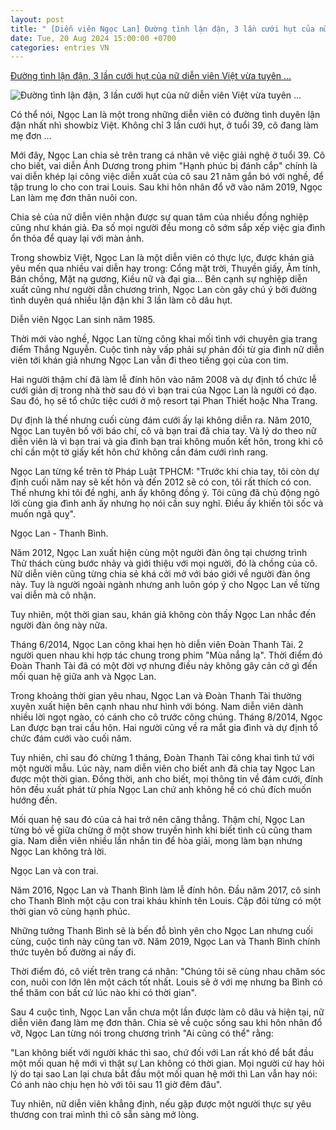 ```yaml
---
layout: post
title: " [Diễn viên Ngọc Lan] Đường tình lận đận, 3 lần cưới hụt của nữ diễn viên Việt vừa tuyên ..."
date: Tue, 20 Aug 2024 15:00:00 +0700
categories: entries VN
---
```

[Đường tình lận đận, 3 lần cưới hụt của nữ diễn viên Việt vừa tuyên ...](https://cafef.vn/duong-tinh-lan-dan-3-lan-cuoi-hut-cua-nu-dien-vien-viet-vua-tuyen-bo-giai-nghe-o-tuoi-39-188240820133355084.chn)

![Đường tình lận đận, 3 lần cưới hụt của nữ diễn viên Việt vừa tuyên ...](https://cafefcdn.com/zoom/600_315/203337114487263232/2024/8/20/avatar1724135550612-17241355509691199514128.jpg)

Có thể nói, Ngọc Lan là một trong những diễn viên có đường tình duyên lận đận nhất nhì showbiz Việt. Không chỉ 3 lần cưới hụt, ở tuổi 39, cô đang làm mẹ đơn ...

Mới đây, Ngọc Lan chia sẻ trên trang cá nhân vê việc giải nghệ ở tuổi 39. Cô cho biết, vai diễn Ánh Dương trong phim "Hạnh phúc bị đánh cắp" chính là vai diễn khép lại công việc diễn xuất của cô sau 21 năm gắn bó với nghề, để tập trung lo cho con trai Louis. Sau khi hôn nhân đổ vỡ vào năm 2019, Ngọc Lan làm mẹ đơn thân nuôi con.



Chia sẻ của nữ diễn viên nhận được sự quan tâm của nhiều đồng nghiệp cũng như khán giả. Đa số mọi người đều mong cô sớm sắp xếp việc gia đình ổn thỏa để quay lại với màn ảnh.

Trong showbiz Việt, Ngọc Lan là một diễn viên có thực lực, được khán giả yêu mến qua nhiều vai diễn hay trong: Cổng mặt trời, Thuyền giấy, Âm tính, Bán chồng, Mặt nạ gương, Kiều nữ và đại gia… Bên cạnh sự nghiệp diễn xuất cũng như người dẫn chương trình, Ngọc Lan còn gây chú ý bởi đường tình duyên quá nhiều lận đận khi 3 lần làm cô dâu hụt.

Diễn viên Ngọc Lan sinh năm 1985.

Thời mới vào nghề, Ngọc Lan từng công khai mối tình với chuyên gia trang điểm Thắng Nguyễn. Cuộc tình này vấp phải sự phản đối từ gia đình nữ diễn viên tới khán giả nhưng Ngọc Lan vẫn đi theo tiếng gọi của con tim.

Hai người thậm chí đã làm lễ đính hôn vào năm 2008 và dự định tổ chức lễ cưới giản dị trong nhà thờ sau đó vì bạn trai của Ngọc Lan là người có đạo. Sau đó, họ sẽ tổ chức tiệc cưới ở mộ resort tại Phan Thiết hoặc Nha Trang.

Dự định là thế nhưng cuối cùng đám cưới ấy lại không diễn ra. Năm 2010, Ngọc Lan tuyên bố với báo chí, cô và bạn trai đã chia tay. Và lý do theo nữ diễn viên là vì bạn trai và gia đình bạn trai không muốn kết hôn, trong khi cô chỉ cần một tờ giấy kết hôn chứ không cần đám cưới rình rang.

Ngọc Lan từng kể trên tờ Pháp Luật TPHCM: "Trước khi chia tay, tôi còn dự định cuối năm nay sẽ kết hôn và đến 2012 sẽ có con, tôi rất thích có con. Thế nhưng khi tôi đề nghị, anh ấy không đồng ý. Tôi cũng đã chủ động ngỏ lời cùng gia đình anh ấy nhưng họ nói cần suy nghĩ. Điều ấy khiến tôi sốc và muốn ngã quỵ".

Ngọc Lan - Thanh Bình.

Năm 2012, Ngọc Lan xuất hiện cùng một người đàn ông tại chương trình Thử thách cùng bước nhảy và giới thiệu với mọi người, đó là chồng của cô. Nữ diễn viên cũng từng chia sẻ khá cởi mở với báo giới về người đàn ông này. Tuy là người ngoài ngành nhưng anh luôn góp ý cho Ngọc Lan về từng vai diễn mà cô nhận.

Tuy nhiên, một thời gian sau, khán giả không còn thấy Ngọc Lan nhắc đến người đàn ông này nữa.

Tháng 6/2014, Ngọc Lan công khai hẹn hò diễn viên Đoàn Thanh Tài. 2 người quen nhau khi hợp tác chung trong phim "Mùa nắng lạ". Thời điểm đó Đoàn Thanh Tài đã có một đời vợ nhưng điều này không gây cản cở gì đến mối quan hệ giữa anh và Ngọc Lan.

Trong khoảng thời gian yêu nhau, Ngọc Lan và Đoàn Thanh Tài thường xuyên xuất hiện bên cạnh nhau như hình với bóng. Nam diễn viên dành nhiều lời ngọt ngào, có cánh cho cô trước công chúng. Tháng 8/2014, Ngọc Lan được bạn trai cầu hôn. Hai người cũng về ra mắt gia đình và dự định tổ chức đám cưới vào cuối năm.

Tuy nhiên, chỉ sau đó chừng 1 tháng, Đoàn Thanh Tài công khai tình tứ với một người mẫu. Lúc này, nam diễn viên cho biết anh đã chia tay Ngọc Lan được một thời gian. Đồng thời, anh cho biết, mọi thông tin về đám cưới, đính hôn đều xuất phát từ phía Ngọc Lan chứ anh không hề có chủ đích muốn hướng đến.

Mối quan hệ sau đó của cả hai trở nên căng thẳng. Thậm chí, Ngọc Lan từng bỏ về giữa chừng ở một show truyền hình khi biết tình cũ cũng tham gia. Nam diễn viên nhiều lần nhắn tin để hòa giải, mong làm bạn nhưng Ngọc Lan không trả lời.

Ngọc Lan và con trai.

Năm 2016, Ngọc Lan và Thanh Bình làm lễ đính hôn. Đầu năm 2017, cô sinh cho Thanh Bình một cậu con trai kháu khỉnh tên Louis. Cặp đôi từng có một thời gian vô cùng hạnh phúc.

Những tưởng Thanh Bình sẽ là bến đỗ bình yên cho Ngọc Lan nhưng cuối cùng, cuộc tình này cũng tan vỡ. Năm 2019, Ngọc Lan và Thanh Bình chính thức tuyên bố đường ai nấy đi.

Thời điểm đó, cô viết trên trang cá nhân: "Chúng tôi sẽ cùng nhau chăm sóc con, nuôi con lớn lên một cách tốt nhất. Louis sẽ ở với mẹ nhưng ba Bình có thể thăm con bất cứ lúc nào khi có thời gian".

Sau 4 cuộc tình, Ngọc Lan vẫn chưa một lần được làm cô dâu và hiện tại, nữ diễn viên đang làm mẹ đơn thân. Chia sẻ về cuộc sống sau khi hôn nhân đổ vỡ, Ngọc Lan từng nói trong chương trình "Ai cũng có thể" rằng:

"Lan không biết với người khác thì sao, chứ đối với Lan rất khó để bắt đầu một mối quan hệ mới vì thật sự Lan không có thời gian. Mọi người cứ hay hỏi lý do tại sao Lan lại chưa bắt đầu một mối quan hệ mới thì Lan vẫn hay nói: Có anh nào chịu hẹn hò với tôi sau 11 giờ đêm đâu".

Tuy nhiên, nữ diễn viên khẳng định, nếu gặp được một người thực sự yêu thương con trai mình thì cô sẵn sàng mở lòng.

